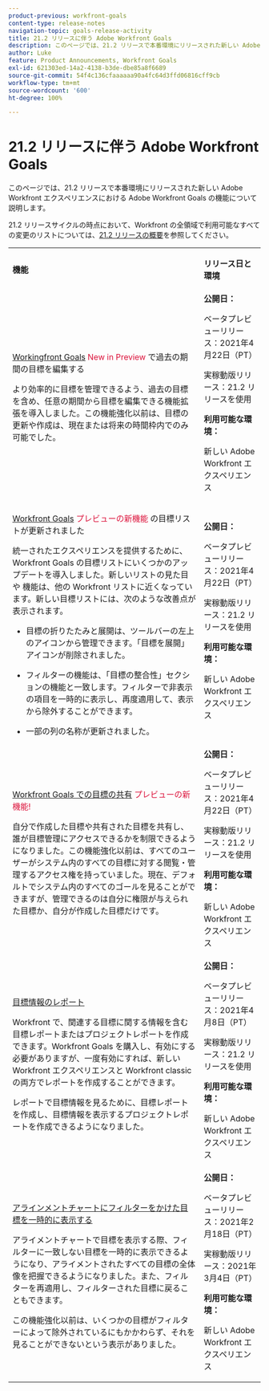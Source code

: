 ```yaml
---
product-previous: workfront-goals
content-type: release-notes
navigation-topic: goals-release-activity
title: 21.2 リリースに伴う Adobe Workfront Goals
description: このページでは、21.2 リリースで本番環境にリリースされた新しい Adobe Workfront エクスペリエンスにおける Adobe Workfront Goals の機能について説明します。
author: Luke
feature: Product Announcements, Workfront Goals
exl-id: 621303ed-14a2-4138-b3de-dbe85a8f6689
source-git-commit: 54f4c136cfaaaaaa90a4fc64d3ffd06816cff9cb
workflow-type: tm+mt
source-wordcount: '600'
ht-degree: 100%

---
```


# 21.2 リリースに伴う Adobe Workfront Goals

このページでは、21.2 リリースで本番環境にリリースされた新しい Adobe Workfront エクスペリエンスにおける Adobe Workfront Goals の機能について説明します。

21.2 リリースサイクルの時点において、Workfront の全領域で利用可能なすべての変更のリストについては、[21.2 リリースの概要](../../../../product-announcements/product-releases/21.2-release-activity/21-2-release-overview.md)を参照してください。

<table style="table-layout:auto"> 
 <col> 
 <col> 
 <tbody> 
  <tr> 
   <td> <p><strong>機能</strong> </p> </td> 
   <td> <p><strong>リリース日と環境</strong> </p> </td> 
  </tr> 
  <tr data-mc-conditions=""> 
   <td> <p><a href="../../../../product-announcements/product-releases/goals-release-activity/goals-21.2-release/goals-apr-19.md#top" class="MCXref xref" xrefformat="{para}">Workingfront Goals</a> <span class="uitext" style="color: #dc143c;"> New in Preview</span> で過去の期間の目標を編集する</p> <p>より効率的に目標を管理できるよう、過去の目標を含め、任意の期間から目標を編集できる機能拡張を導入しました。この機能強化以前は、目標の更新や作成は、現在または将来の時間枠内でのみ可能でした。</p> </td> 
   <td><strong>公開日：</strong> <p>ベータプレビューリリース：2021年4月22日（PT）</p> <p>実稼動版リリース：21.2 リリースを使用</p> <p><strong>利用可能な環境：</strong> </p> <p>新しい Adobe Workfront エクスペリエンス </p> </td> 
  </tr> 
  <tr data-mc-conditions=""> 
   <td> <p><a href="../../../../product-announcements/product-releases/goals-release-activity/goals-21.2-release/goals-apr-19.md#an" class="MCXref xref" xrefformat="{para}">Workfront Goals</a> <span class="uitext" style="color: #dc143c;">プレビューの新機能</span> の目標リストが更新されました</p> <p>統一されたエクスペリエンスを提供するために、Workfront Goals の目標リストにいくつかのアップデートを導入しました。新しいリストの見た目や 機能は、他の Workfront リストに近くなっています。新しい目標リストには、次のような改善点が表示されます。</p> 
    <ul> 
     <li> <p>目標の折りたたみと展開は、ツールバーの左上のアイコンから管理できます。「目標を展開」アイコンが削除されました。</p> </li> 
     <li> <p>フィルターの機能は、「目標の整合性」セクションの機能と一致します。フィルターで非表示の項目を一時的に表示し、再度適用して、表示から除外することができます。</p> </li> 
     <li> <p>一部の列の名称が更新されました。</p> </li> 
    </ul> </td> 
   <td><strong>公開日：</strong> <p>ベータプレビューリリース：2021年4月22日（PT）</p> <p>実稼動版リリース：21.2 リリースを使用</p> <p><strong>利用可能な環境：</strong> </p> <p>新しい Adobe Workfront エクスペリエンス </p> </td> 
  </tr> 
  <tr data-mc-conditions=""> 
   <td> <p><a href="../../../../product-announcements/product-releases/goals-release-activity/goals-21.2-release/goals-apr-19.md#share" class="MCXref xref" xrefformat="{para}">Workfront Goals での目標の共有</a> <span class="uitext" style="color: #dc143c;">プレビューの新機能!</span></p> <p>自分で作成した目標や共有された目標を共有し、誰が目標管理にアクセスできるかを制限できるようになりました。この機能強化以前は、すべてのユーザーがシステム内のすべての目標に対する閲覧・管理するアクセス権を持っていました。現在、デフォルトでシステム内のすべてのゴールを見ることができますが、管理できるのは自分に権限が与えられた目標か、自分が作成した目標だけです。</p> </td> 
   <td><strong>公開日：</strong> <p>ベータプレビューリリース：2021年4月22日（PT）</p> <p>実稼動版リリース：21.2 リリースを使用</p> <p><strong>利用可能な環境：</strong> </p> <p>新しい Adobe Workfront エクスペリエンス </p> </td> 
  </tr> 
  <tr data-mc-conditions=""> 
   <td> <p><a href="../../../../product-announcements/product-releases/goals-release-activity/goals-21.2-release/goals-apr-5.md#top" class="MCXref xref" xrefformat="{para}">目標情報のレポート</a> </p> <p>Workfront で、関連する目標に関する情報を含む目標レポートまたはプロジェクトレポートを作成できます。Workfront Goals を購入し、有効にする必要がありますが、一度有効にすれば、新しい Workfront エクスペリエンスと Workfront classic の両方でレポートを作成することができます。</p> <p>レポートで目標情報を見るために、目標レポートを作成し、目標情報を表示するプロジェクトレポートを作成できるようになりました。</p> </td> 
   <td><strong>公開日：</strong> <p>ベータプレビューリリース：2021年4月8日（PT）</p> <p>実稼動版リリース：21.2 リリースを使用</p> <p><strong>利用可能な環境：</strong> </p> <p>新しい Adobe Workfront エクスペリエンス </p> </td> 
  </tr> 
  <tr data-mc-conditions=""> 
   <td> <p><a href="../../../../product-announcements/product-releases/goals-release-activity/goals-21.2-release/goals-feb-15.md#top" class="MCXref xref" xrefformat="{para}">アラインメントチャートにフィルターをかけた目標を一時的に表示する</a> </p> <p>アライメントチャートで目標を表示する際、フィルターに一致しない目標を一時的に表示できるようになり、アライメントされたすべての目標の全体像を把握できるようになりました。また、フィルターを再適用し、フィルターされた目標に戻ることもできます。</p> <p>この機能強化以前は、いくつかの目標がフィルターによって除外されているにもかかわらず、それを見ることができないという表示がありました。</p> </td> 
   <td><strong>公開日：</strong> <p>ベータプレビューリリース：2021年2月18日（PT）</p> <p>実稼動版リリース：2021年3月4日（PT）</p> <p><strong>利用可能な環境：</strong> </p> <p>新しい Adobe Workfront エクスペリエンス </p> </td> 
  </tr> 
 </tbody> 
</table>
